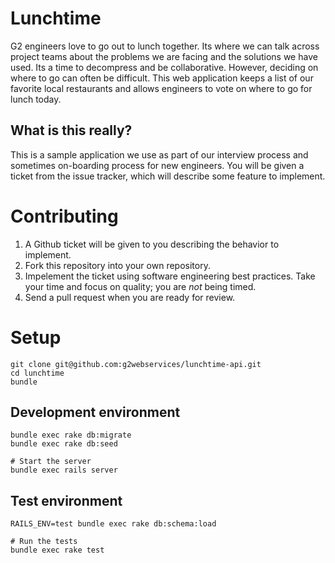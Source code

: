 # Lunchtime
G2 engineers love to go out to lunch together. Its where we can talk across project
teams about the problems we are facing and the solutions we have used. Its a time
to decompress and be collaborative. However, deciding on where to go can often be
difficult. This web application keeps a list of our favorite local restaurants
and allows engineers to vote on where to go for lunch today.

## What is this really?
This is a sample application we use as part of our interview process and sometimes
on-boarding process for new engineers. You will be given a ticket from the issue
tracker, which will describe some feature to implement.

# Contributing

1. A Github ticket will be given to you describing the behavior to implement.
2. Fork this repository into your own repository.
3. Impelement the ticket using software engineering best practices. Take your time and focus on quality; you are *not* being timed.
4. Send a pull request when you are ready for review.


# Setup

    git clone git@github.com:g2webservices/lunchtime-api.git
    cd lunchtime
    bundle

## Development environment

    bundle exec rake db:migrate
    bundle exec rake db:seed

    # Start the server
    bundle exec rails server

## Test environment

    RAILS_ENV=test bundle exec rake db:schema:load

    # Run the tests
    bundle exec rake test
